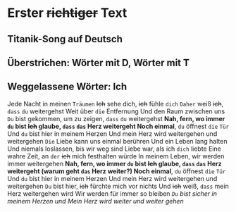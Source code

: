 # Erster ~~richtiger~~ Text

## Titanik-Song auf Deutsch 
## Überstrichen: Wörter mit D, Wörter mit T
## Weggelassene Wörter: Ich

Jede Nacht in meinen `Träumen`
~~Ich~~ sehe dich, ~~ich~~ fühle `dich`
`Daher` weiß ~~ich~~, `dass` `du` weitergehst
Weit über `die` Entfernung
Und den Raum zwischen uns
`Du` bist gekommen, um zu zeigen, `dass` `du` weitergehst
**Nah, fern, wo immer `du` bist
~~Ich~~ glaube, `dass` `das` Herz weitergeht
Noch einmal**, `du` öffnest `die` `Tür`
Und `du` bist hier in meinem Herzen
Und mein Herz wird weitergehen und weitergehen
`Die` Liebe kann uns einmal berühren
Und ein Leben lang halten
Und niemals loslassen, bis wir weg sind
Liebe war, als ich `dich` liebte
Eine wahre Zeit, an `der` ~~ich~~ mich festhalten würde
In meinem Leben, wir werden immer weitergehen
**Nah, fern, wo immer `du` bist
~~Ich~~ glaube, `dass` `das` Herz weitergeht (warum geht `das` Herz weiter?)
Noch einmal**, `du` öffnest `die` `Tür`
Und `du` bist hier in meinem Herzen
Und mein Herz wird weitergehen und weitergehen
`Du` bist hier, ~~ich~~ fürchte mich vor nichts
Und ~~ich~~ weiß, `dass` mein Herz weitergehen wird
Wir werden für immer so bleiben
*`Du` bist sicher in meinem Herzen und
Mein Herz wird weiter und weiter gehen*
